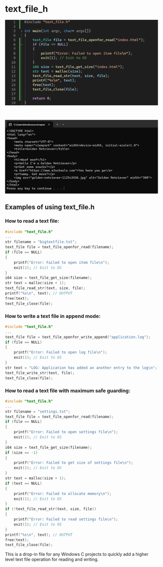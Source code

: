 # text_file_h
![alt text](https://github.com/kimlar/text_file_h/blob/main/text_file-code-example.png "Showing the code")

<br>

![alt text](https://github.com/kimlar/text_file_h/blob/main/text_file-running.png "Showing the code in action")

## Examples of using text_file.h

### How to read a text file:
```c
#include "text_file.h"
...
str filename = "bigtextfile.txt";
text_file file = text_file_openfor_read(filename);
if (file == NULL)
{
	printf("Error: Failed to open item file\n");
	exit(1); // Exit to OS
}
i64 size = text_file_get_size(filename);
str text = malloc(size + 1);
text_file_read_str(text, size, file);
printf("%s\n", text); // OUTPUT
free(text);
text_file_close(file);
```

### How to write a text file in append mode:
```c
#include "text_file.h"
...
text_file file = text_file_openfor_write_append("application.log");
if (file == NULL)
{
	printf("Error: Failed to open log file\n");
	exit(1); // Exit to OS
}
str text = "LOG: Application has added an another entry to the log\n";
text_file_write_str(text, file);
text_file_close(file);
```

### How to read a text file with maximum safe guarding:
```c
#include "text_file.h"
...
str filename = "settings.txt";
text_file file = text_file_openfor_read(filename);
if (file == NULL)
{
	printf("Error: Failed to open settings file\n");
	exit(1); // Exit to OS
}
i64 size = text_file_get_size(filename);
if (size == -1)
{
	printf("Error: Failed to get size of settings file\n");
	exit(1); // Exit to OS
}
str text = malloc(size + 1);
if (text == NULL)
{
	printf("Error: Failed to allocate memory\n");
	exit(1); // Exit to OS
}
if (!text_file_read_str(text, size, file))
{
	printf("Error: Failed to read settings file\n");
	exit(1); // Exit to OS
}
printf("%s\n", text); // OUTPUT
free(text);
text_file_close(file);
```

This is a drop-in file for any Windows C projects to quickly add a higher level text file operation for reading and writing.
